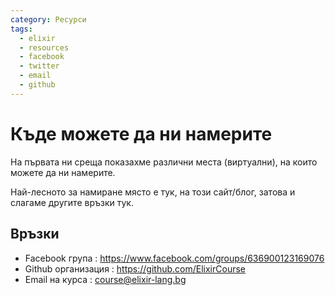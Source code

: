 ```yaml
---
category: Ресурси
tags:
  - elixir
  - resources
  - facebook
  - twitter
  - email
  - github
---
```


# Къде можете да ни намерите

На първата ни среща показахме различни места (виртуални), на които можете да ни намерите.

Най-лесното за намиране място е тук, на този сайт/блог, затова и слагаме другите връзки тук.

## Връзки

 * Facebook група : https://www.facebook.com/groups/636900123169076
 * Github организация : https://github.com/ElixirCourse
 * Email на курса : course@elixir-lang.bg
